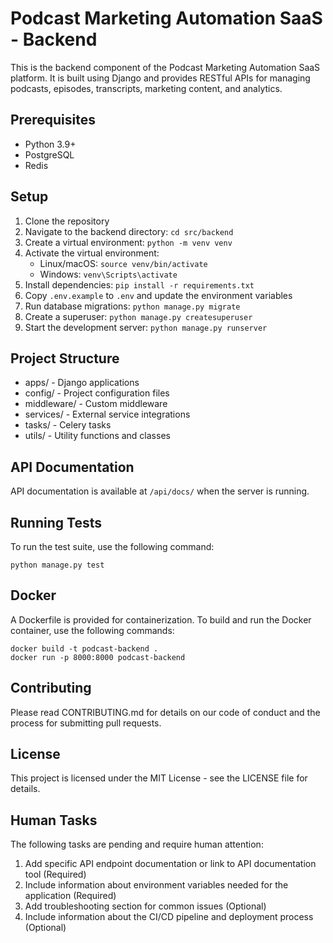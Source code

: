 # Podcast Marketing Automation SaaS - Backend

This is the backend component of the Podcast Marketing Automation SaaS platform. It is built using Django and provides RESTful APIs for managing podcasts, episodes, transcripts, marketing content, and analytics.

## Prerequisites

- Python 3.9+
- PostgreSQL
- Redis

## Setup

1. Clone the repository
2. Navigate to the backend directory: `cd src/backend`
3. Create a virtual environment: `python -m venv venv`
4. Activate the virtual environment:
   - Linux/macOS: `source venv/bin/activate`
   - Windows: `venv\Scripts\activate`
5. Install dependencies: `pip install -r requirements.txt`
6. Copy `.env.example` to `.env` and update the environment variables
7. Run database migrations: `python manage.py migrate`
8. Create a superuser: `python manage.py createsuperuser`
9. Start the development server: `python manage.py runserver`

## Project Structure

- apps/ - Django applications
- config/ - Project configuration files
- middleware/ - Custom middleware
- services/ - External service integrations
- tasks/ - Celery tasks
- utils/ - Utility functions and classes

## API Documentation

API documentation is available at `/api/docs/` when the server is running.

## Running Tests

To run the test suite, use the following command:

```
python manage.py test
```

## Docker

A Dockerfile is provided for containerization. To build and run the Docker container, use the following commands:

```
docker build -t podcast-backend .
docker run -p 8000:8000 podcast-backend
```

## Contributing

Please read CONTRIBUTING.md for details on our code of conduct and the process for submitting pull requests.

## License

This project is licensed under the MIT License - see the LICENSE file for details.

## Human Tasks

The following tasks are pending and require human attention:

1. Add specific API endpoint documentation or link to API documentation tool (Required)
2. Include information about environment variables needed for the application (Required)
3. Add troubleshooting section for common issues (Optional)
4. Include information about the CI/CD pipeline and deployment process (Optional)